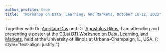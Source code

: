 ```yaml
---
author_profile: true
title:  "Workshop on Data, Learning, and Markets, October 10-12, 2022"
---
```


Together with Dr. [Amritam Das](http://amritamdas.com/) and Dr. [Apostolos Rikos](https://www.kth.se/profile/rikos?l=en), 
I am attending and presenting a poster at the [C3.ai DTI Workshop on Data, Learning, and Markets](https://c3dti.ai/events/workshops/data-learning-markets/), 
held at the University of Illinois at Urbana-Champaign, IL, USA. 
{: style="text-align: justify;"}
